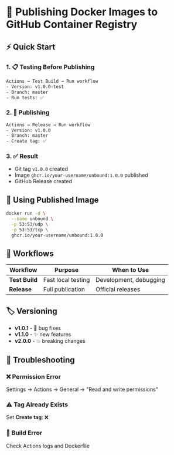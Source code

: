 # 🚀 Publishing Docker Images to GitHub Container Registry

## ⚡ Quick Start

### 1. 📋 Testing Before Publishing

```bash
Actions → Test Build → Run workflow
- Version: v1.0.0-test
- Branch: master
- Run tests: ✅
```

### 2. 🎯 Publishing

```bash
Actions → Release → Run workflow
- Version: v1.0.0
- Branch: master
- Create tag: ✅
```

### 3. ✅ Result

- Git tag `v1.0.0` created
- Image `ghcr.io/your-username/unbound:1.0.0` published
- GitHub Release created

## 🐳 Using Published Image

```bash
docker run -d \
  --name unbound \
  -p 53:53/udp \
  -p 53:53/tcp \
  ghcr.io/your-username/unbound:1.0.0
```

## 🧪 Workflows

| Workflow | Purpose | When to Use |
|----------|---------|-------------|
| **Test Build** | Fast local testing | Development, debugging |
| **Release** | Full publication | Official releases |

## 🏷️ Versioning

- **v1.0.1** - 🐛 bug fixes
- **v1.1.0** - ✨ new features  
- **v2.0.0** - 💥 breaking changes

## 🔧 Troubleshooting

### ❌ Permission Error

Settings → Actions → General → "Read and write permissions"

### ⚠️ Tag Already Exists

Set **Create tag**: ❌

### 🚨 Build Error

Check Actions logs and Dockerfile

